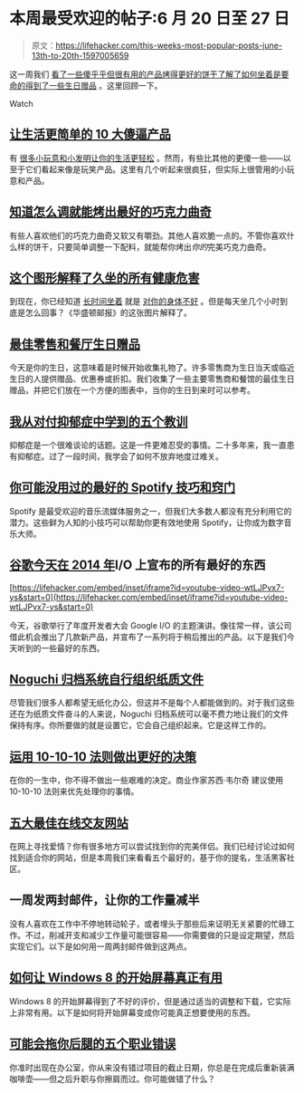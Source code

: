 # 本周最受欢迎的帖子:6 月 20 日至 27 日

> 原文：<https://lifehacker.com/this-weeks-most-popular-posts-june-13th-to-20th-1597005659>

这一周我们 [看了一些傻乎乎但很有用的产品](https://lifehacker.com/top-10-silly-but-awesome-products-that-make-life-easier-1592546403)[烤得更好的饼干](http://lifehacker.com/bake-the-best-chocolate-chip-cookies-by-knowing-what-to-1593805654)[了解了如何坐着是要命的](http://lifehacker.com/this-graphic-explains-all-the-health-hazards-of-sitting-1595834900)[得到了一些生日赠品](http://lifehacker.com/the-best-retail-and-restaurant-birthday-freebies-5781049) 。这里回顾一下。

Watch

## [让生活更简单的 10 大傻逼产品](http://lifehacker.com/top-10-silly-but-awesome-products-that-make-life-easier-1592546403)

有 [很多小玩意和小发明](http://lifehacker.com/top-10-gadgets-you-should-have-in-your-go-bag-5858925)[让你的生活更轻松](http://lifehacker.com/rejuvenate-your-workspace-with-these-office-supply-favo-5364380) 。然而，有些比其他的更傻一些——以至于它们看起来像是玩笑产品。这里有几个听起来很疯狂，但实际上很管用的小玩意和产品。

## [知道怎么调就能烤出最好的巧克力曲奇](http://lifehacker.com/bake-the-best-chocolate-chip-cookies-by-knowing-what-to-1593805654)

有些人喜欢他们的巧克力曲奇又软又有嚼劲。其他人喜欢脆一点的。不管你喜欢什么样的饼干，只要简单调整一下配料，就能帮你烤出*你的*完美巧克力曲奇。

## [这个图形解释了久坐的所有健康危害](http://lifehacker.com/this-graphic-explains-all-the-health-hazards-of-sitting-1595834900)

到现在，你已经知道 [长时间坐着](http://lifehacker.com/the-sitting-is-killing-you-infographic-shows-just-how-5800720) 就是 [对你的身体不好](http://lifehacker.com/how-sitting-all-day-is-damaging-your-body-and-how-you-c-5879536) 。但是每天坐几个小时到底是怎么回事？《华盛顿邮报》的这张图片解释了。

## [最佳零售和餐厅生日赠品](http://lifehacker.com/the-best-retail-and-restaurant-birthday-freebies-5781049)

今天是你的生日，这意味着是时候开始收集礼物了。许多零售商为生日当天或临近生日的人提供赠品、优惠券或折扣。我们收集了一些主要零售商和餐馆的最佳生日赠品，并把它们放在一个方便的图表中，当你的生日到来时可以参考。

## [我从对付抑郁症中学到的五个教训](http://lifehacker.com/five-lessons-i-learned-from-dealing-with-depression-1595249546)

抑郁症是一个很难谈论的话题。这是一件更难忍受的事情。二十多年来，我一直患有抑郁症。过了一段时间，我学会了如何不放弃地度过难关。

## [你可能没用过的最好的 Spotify 技巧和窍门](http://lifehacker.com/the-best-spotify-tips-and-tricks-you-re-probably-not-us-1594729019)

Spotify 是最受欢迎的音乐流媒体服务之一，但我们大多数人都没有充分利用它的潜力。这些鲜为人知的小技巧可以帮助你更有效地使用 Spotify，让你成为数字音乐大师。

## [谷歌今天在 2014 年](http://lifehacker.com/all-the-best-stuff-google-announced-today-at-i-o-2014-1596026978)I/O 上宣布的所有最好的东西

 [https://lifehacker.com/embed/inset/iframe?id=youtube-video-wtLJPvx7-ys&start=0](https://lifehacker.com/embed/inset/iframe?id=youtube-video-wtLJPvx7-ys&start=0) 

今天，谷歌举行了年度开发者大会 Google I/O 的主题演讲。像往常一样，该公司借此机会推出了几款新产品，并宣布了一系列将于稍后推出的产品。以下是我们今天听到的一些最好的东西。

## [Noguchi 归档系统自行组织纸质文件](http://lifehacker.com/the-noguchi-filing-system-keeps-paper-documents-organiz-1593529432)

尽管我们很多人都希望无纸化办公，但这并不是每个人都能做到的。对于我们这些还在为纸质文件奋斗的人来说，Noguchi 归档系统可以毫不费力地让我们的文件保持有序。你所要做的就是设置它，它会自己组织起来。它是这样工作的。

## [运用 10-10-10 法则做出更好的决策](http://lifehacker.com/use-the-10-10-10-rule-to-make-better-decisions-1595173906)

在你的一生中，你不得不做出一些艰难的决定。商业作家苏西·韦尔奇 建议使用 10-10-10 法则来优先处理你的事情。

## [五大最佳在线交友网站](http://lifehacker.com/five-best-online-dating-sites-1594072317)

在网上寻找爱情？你有很多地方可以尝试找到你的完美伴侣。我们已经讨论过如何找到适合你的网站，但是本周我们来看看五个最好的，基于你的提名，生活黑客社区。

## 一周发两封邮件，让你的工作量减半

没有人喜欢在工作中不停地转动轮子，或者埋头于那些后来证明无关紧要的忙碌工作。不过，削减开支和减少工作量可能很容易——你需要做的只是设定期望，然后实现它们。以下是如何用一周两封邮件做到这两点。

## [如何让 Windows 8 的开始屏幕真正有用](http://lifehacker.com/how-to-make-windows-8s-start-screen-actually-useful-1593655320)

Windows 8 的开始屏幕得到了不好的评价，但是通过适当的调整和下载，它实际上非常有用。以下是如何将开始屏幕变成你可能真正想要使用的东西。

## [可能会拖你后腿的五个职业错误](http://lifehacker.com/five-career-mistakes-that-might-be-holding-you-back-1596535994)

你准时出现在办公室，你从来没有错过项目的截止日期，你总是在完成后重新装满咖啡壶——但之后升职与你擦肩而过。你可能做错了什么？